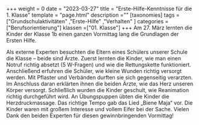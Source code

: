 +++
weight = 0
date = "2023-03-27"
title = "Erste-Hilfe-Kenntnisse für die 1. Klasse"
template = "page.html"
description =""
[taxonomies]
tags = ["Grundschulaktivitäten" ,"Erste-Hilfe" ,"Verhalten" ]
categories = ["Berufsorientierung"]
klassen =["01. Klasse"]
+++
Am 27. März lernten die Kinder der Klasse 1b einen ganzen Vormittag lang die Grundlagen der Ersten Hilfe. 

<!-- more -->

Als externe Experten besuchten die Eltern eines Schülers unserer Schule die Klasse – beide sind Ärzte. Zuerst lernten die Kinder, wie man einen Notruf richtig absetzt (5 W-Fragen) und wie die Rettungskette funktioniert. Anschließend erfuhren die Schüler, wie kleine Wunden richtig versorgt werden. Mit Pflaster und Verbänden durften sie sich gegenseitig verarzten. Im Anschluss daran erklärten ihnen die beiden Ärzte, wie das Herz unseren Körper versorgt. Schließlich wurden die Kinder geschult, wie Reanimation richtig durchgeführt wird. An Übungspuppen übten die Kinder die Herzdruckmassage. Das richtige Tempo gab das Lied „Biene Maja“ vor. Die Kinder waren mit großem Interesse und vollem Eifer bei der Sache. Vielen Dank den beiden Experten für diesen gewinnbringenden Vormittag!